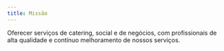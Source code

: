 ```yaml
---
title: Missão
---
```

Oferecer serviços de catering, social e de negócios, com profissionais de alta qualidade e contínuo melhoramento de nossos serviços.
